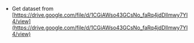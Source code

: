 - Get dataset from [https://drive.google.com/file/d/1CGiAWso43GCsNo_faRq4jdDIlmwy7YI4/view](https://drive.google.com/file/d/1CGiAWso43GCsNo_faRq4jdDIlmwy7YI4/view)
